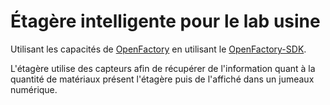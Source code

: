 # Étagère intelligente pour le lab usine

Utilisant les capacités de [OpenFactory](https://github.com/Demo-Smart-Factory-Concordia-University/OpenFactory/blob/main/docs/architecture/architecture.md) en utilisant le [OpenFactory-SDK](https://github.com/Demo-Smart-Factory-Concordia-University/OpenFactory-SDK).

L'étagère utilise des capteurs afin de récupérer de l'information quant à la quantité de matériaux présent l'étagère puis de l'affiché dans un jumeaux numérique.

